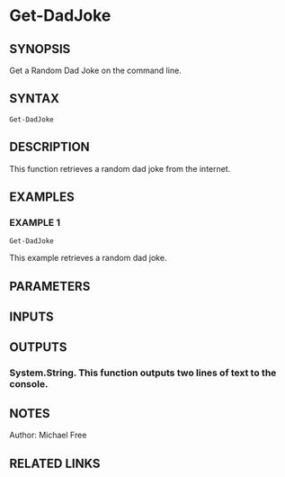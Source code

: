 # Get-DadJoke

## SYNOPSIS
Get a Random Dad Joke on the command line.

## SYNTAX

```
Get-DadJoke
```

## DESCRIPTION
This function retrieves a random dad joke from the internet.

## EXAMPLES

### EXAMPLE 1
```
Get-DadJoke
```

This example retrieves a random dad joke.

## PARAMETERS

## INPUTS

## OUTPUTS

### System.String. This function outputs two lines of text to the console.
## NOTES
Author:         Michael Free

## RELATED LINKS
